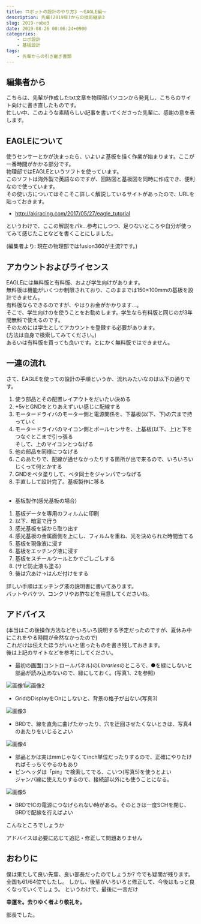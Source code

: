 ```yaml
---
title: ロボットの設計のやり方3 ～EAGLE編～
description: 先輩(2019年)からの技術継承3
slug: 2019-robo3
date: 2019-08-26 00:06:24+0900
categories:
    - ロボ設計
    - 基板設計
tags:
    - 先輩からの引き継ぎ書類
---
```


## 編集者から
こちらは、先輩が作成したtxt文章を物理部パソコンから発見し、こちらのサイト向けに書き直したものです。<br />
忙しい中、このような素晴らしい記事を書いてくださった先輩に、感謝の意を表します。<br />

## EAGLEについて
使うセンサーとかが決まったら、いよいよ基板を描く作業が始まります。ここが一番時間がかかる部分です。<br />
物理部ではEAGLEというソフトを使っています。<br />
このソフトは海外製で英語なのですが、回路図と基板図を同時に作成でき、便利なので使っています。<br />
その使い方についてはそこそこ詳しく解説しているサイトがあったので、URLを貼っておきます。<br />
- http://akiracing.com/2017/05/27/eagle_tutorial

というわけで、ここの解説をパk…参考にしつつ、足りないところや自分が使ってみて感じたことなどを書くことにしました。

(編集者より: 現在の物理部ではfusion360が主流?です。)

## アカウントおよびライセンス
EAGLEには無料版と有料版、および学生向けがあります。<br />
無料版は機能がいくつか制限されており、このままでは150×100mmの基板を設計できません。<br />
有料版ならできるのですが、やはりお金がかかります…。<br />
そこで、学生向けのを使うことをお勧めします。学生なら有料版と同じのが3年間無料で使えるのです。<br />
そのためには学生としてアカウントを登録する必要があります。<br />
(方法は自身で検索してみてください。)<br />
あるいは有料版を買っても良いです。とにかく無料版ではできません。

## 一連の流れ
さて、EAGLEを使っての設計の手順というか、流れみたいなのは以下の通りです。

1. 使う部品とその配置レイアウトをだいたい決める
1. +5vとGNDをとりあえずいい感じに配線する
1. モータードライバのモーター側と電源関係を、下基板(以下、下)の穴まで持っていく
1. モータードライバのマイコン側とボールセンサを、上基板(以下、上)と下をつなぐとこまで引っ張る<br />
そして、上のマイコンとつなげる
1. 他の部品を同様につなげる
1. このあたりで、配線が通せなかったりする箇所が出で来るので、いろいろいじくって何とかする
1. GNDをベタ塗りして、ベタ同士をジャンパでつなげる
1. 手直しして設計完了。基板製作に移る
<br /><br />

- 基板製作(感光基板の場合)
1. 基板データを専用のフィルムに印刷
1. 以下、暗室で行う
1. 感光基板を袋から取り出す
1. 感光基板の金属面側を上にし、フィルムを重ね、光を決められた時間当てる
1. 基板を現像液に浸す
1. 基板をエッチング液に浸す
1. 基板をスチールウールとかでごしごしする
1. (サビ防止液も塗る)
1. 後は穴あけ→はんだ付けをする

詳しい手順はエッチング液の説明書に書いてあります。<br />
バットやバケツ、コンクリやお酢などを用意してくださいね。

## アドバイス
(本当はこの後操作方法などをいろいろ説明する予定だったのですが、夏休み中にこれをやる時間が全然なかったので)<br />
これだけは伝えたほうがいいと思ったものを書き残しておきます。<br />
後は上記のサイトなどを参考にしてください。

- 最初の画面(コントロールパネル)の*Libraries*のところで、●を緑にしないと部品が読み込めないので、緑にしておく。(写真1、2を参照)

![画像1](image1.jpg)![画像2](image2.jpg)

- GridのDisplayをOnにしないと、背景の格子が出ない(写真3)

![画像3](image3.jpg)

- BRDで、線を直角に曲げたかったり、穴を迂回させたくないときは、写真4のあたりをいじるとよい

![画像4](image4.jpg)

- 部品とかは実はmmじゃなくてinch単位だったりするので、正確にやりたければそっちでやるのもあり
- ピンヘッダは「pin」で検索してでる、こいつ(写真5)を使うとよい<br />
ジャンパ線に使えたりするので、接続部以外にも使うことになる。

![画像5](image5.jpg)

- BRDでICの電源につなげられない時がある。そのときは一度SCHを閉じ、BRDで配線を行えばよい

こんなところでしょうか

アドバイスは必要に応じて追記・修正して問題ありません

## おわりに
僕は果たして良い先輩、良い部長だったのでしょうか?
今でも疑問が残ります。全国も61/64位でしたし。
しかし、後輩がいろいろと修正して、今後はもっと良くなっていくでしょう。
というわけで、最後に一言だけ

**幸運を。去りゆく者より敬礼を。**

部長でした。